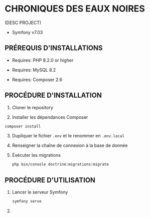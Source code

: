 # CHRONIQUES DES EAUX NOIRES

(DESC PROJECT)
- Symfony v7.03
## PRÉREQUIS D'INSTALLATIONS

- Requires: PHP 8.2.0 or higher

- Requires: MySQL 8.2

- Requires: Composer 2.6

## PROCÉDURE D'INSTALLATION

1. Cloner le repository

2. Installer les dépendances Composer
```bash
composer install
```

3. Dupliquer le fichier `.env` et le renommer en `.env.local`

4. Renseigner la chaîne de connexion à la base de donnée

5. Éxécuter les migrations
    ```bash
    php bin/console doctrine:migrations:migrate
    ```

## PROCÉDURE D'UTILISATION

1. Lancer le serveur Symfony
    ```bash
    symfony serve
    ```

2. 